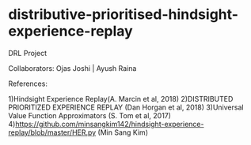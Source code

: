 # distributive-prioritised-hindsight-experience-replay
DRL Project


Collaborators:
Ojas Joshi | Ayush Raina

References: 

1)Hindsight Experience Replay(A. Marcin et al, 2018)
2)DISTRIBUTED PRIORITIZED EXPERIENCE REPLAY (Dan Horgan et al, 2018)
3)Universal Value Function Approximators (S. Tom et al, 2017)
4)https://github.com/minsangkim142/hindsight-experience-replay/blob/master/HER.py (Min Sang Kim)